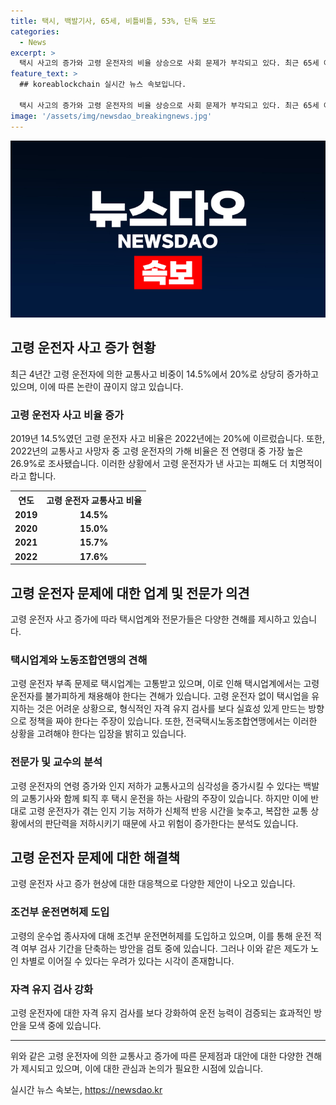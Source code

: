 ```yaml
---
title: 택시, 백발기사, 65세, 비틀비틀, 53%, 단독 보도
categories:
  - News
excerpt: >
  택시 사고의 증가와 고령 운전자의 비율 상승으로 사회 문제가 부각되고 있다. 최근 65세 이상 운전자의 사고 비중이 20%를 넘어섰으며, 이로 인해 피해도 더 치명적인 경우가 늘어나고 있다. 이에 따라 택시업계는 고령화 현상을 불가피하다고 주장하지만, 이에 대한 논란도 있다. 정부는 자칫 노인 차별로 비칠 수 있는 조치에 대해 고려 중이지만, 현재 인력 부족 문제로 고령 운전자의 필요성도 부각되고 있다. 이에 대해 사람들의 안전과 노인 차별 문제를 동시에 고려해야 할 필요가 있다.
feature_text: >
  ## koreablockchain 실시간 뉴스 속보입니다.

  택시 사고의 증가와 고령 운전자의 비율 상승으로 사회 문제가 부각되고 있다. 최근 65세 이상 운전자의 사고 비중이 20%를 넘어섰으며, 이로 인해 피해도 더 치명적인 경우가 늘어나고 있다. 이에 따라 택시업계는 고령화 현상을 불가피하다고 주장하지만, 이에 대한 논란도 있다. 정부는 자칫 노인 차별로 비칠 수 있는 조치에 대해 고려 중이지만, 현재 인력 부족 문제로 고령 운전자의 필요성도 부각되고 있다. 이에 대해 사람들의 안전과 노인 차별 문제를 동시에 고려해야 할 필요가 있다.
image: '/assets/img/newsdao_breakingnews.jpg'
---
```


<p><img src="/assets/img/newsdao_breakingnews.jpg" alt="koreablockchain 속보" /></p>

<h2 data-ke-size="size26">고령 운전자 사고 증가 현황</h2>

<p data-ke-size="size16"> 최근 4년간 고령 운전자에 의한 교통사고 비중이 14.5%에서 20%로 상당히 증가하고 있으며, 이에 따른 논란이 끊이지 않고 있습니다. </p>

<h3>고령 운전자 사고 비율 증가</h3>

<p data-ke-size="size16">2019년 14.5%였던 고령 운전자 사고 비율은 2022년에는 20%에 이르렀습니다. 또한, 2022년의 교통사고 사망자 중 고령 운전자의 가해 비율은 전 연령대 중 가장 높은 26.9%로 조사됐습니다. 이러한 상황에서 고령 운전자가 낸 사고는 피해도 더 치명적이라고 합니다. </p>

<table>
    <tr>
        <th>연도</th>
        <th>고령 운전자 교통사고 비율</th>
    </tr>
    <tr>
        <td style="text-align: center; height: 17px;"><b>2019</b></td>
        <td style="text-align: center; height: 17px;"><b>14.5%</b></td>
    </tr>
    <tr>
        <td style="text-align: center; height: 17px;"><b>2020</b></td>
        <td style="text-align: center; height: 17px;"><b>15.0%</b></td>
    </tr>
    <tr>
        <td style="text-align: center; height: 17px;"><b>2021</b></td>
        <td style="text-align: center; height: 17px;"><b>15.7%</b></td>
    </tr>
    <tr>
        <td style="text-align: center; height: 17px;"><b>2022</b></td>
        <td style="text-align: center; height: 17px;"><b>17.6%</b></td>
    </tr>
</table>

<h2 data-ke-size="size26">고령 운전자 문제에 대한 업계 및 전문가 의견</h2>

<p data-ke-size="size16">고령 운전자 사고 증가에 따라 택시업계와 전문가들은 다양한 견해를 제시하고 있습니다.</p>

<h3>택시업계와 노동조합연맹의 견해</h3>

<p data-ke-size="size16">고령 운전자 부족 문제로 택시업계는 고통받고 있으며, 이로 인해 택시업계에서는 고령 운전자를 불가피하게 채용해야 한다는 견해가 있습니다. 고령 운전자 없이 택시업을 유지하는 것은 어려운 상황으로, 형식적인 자격 유지 검사를 보다 실효성 있게 만드는 방향으로 정책을 짜야 한다는 주장이 있습니다. 또한, 전국택시노동조합연맹에서는 이러한 상황을 고려해야 한다는 입장을 밝히고 있습니다.</p>

<h3>전문가 및 교수의 분석</h3>

<p data-ke-size="size16">고령 운전자의 연령 증가와 인지 저하가 교통사고의 심각성을 증가시킬 수 있다는 백발의 교통기사와 함께 퇴직 후 택시 운전을 하는 사람의 주장이 있습니다. 하지만 이에 반대로 고령 운전자가 겪는 인지 기능 저하가 신체적 반응 시간을 늦추고, 복잡한 교통 상황에서의 판단력을 저하시키기 때문에 사고 위험이 증가한다는 분석도 있습니다. </p>

<h2 data-ke-size="size26">고령 운전자 문제에 대한 해결책</h2>

<p data-ke-size="size16">고령 운전자 사고 증가 현상에 대한 대응책으로 다양한 제안이 나오고 있습니다.</p>

<h3>조건부 운전면허제 도입</h3>

<p data-ke-size="size16">고령의 운수업 종사자에 대해 조건부 운전면허제를 도입하고 있으며, 이를 통해 운전 적격 여부 검사 기간을 단축하는 방안을 검토 중에 있습니다. 그러나 이와 같은 제도가 노인 차별로 이어질 수 있다는 우려가 있다는 시각이 존재합니다. </p>

<h3>자격 유지 검사 강화</h3>

<p data-ke-size="size16">고령 운전자에 대한 자격 유지 검사를 보다 강화하여 운전 능력이 검증되는 효과적인 방안을 모색 중에 있습니다.</p>

<hr>

<p data-ke-size="size16">위와 같은 고령 운전자에 의한 교통사고 증가에 따른 문제점과 대안에 대한 다양한 견해가 제시되고 있으며, 이에 대한 관심과 논의가 필요한 시점에 있습니다.</p>
실시간 뉴스 속보는, <a href="https://newsdao.kr" rel="dofollow">https://newsdao.kr</a>


